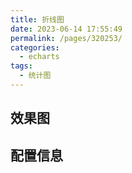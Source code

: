 ```yaml
---
title: 折线图
date: 2023-06-14 17:55:49
permalink: /pages/320253/
categories:
  - echarts
tags:
  - 统计图
---
```


## 效果图

## 配置信息

```vue

```
